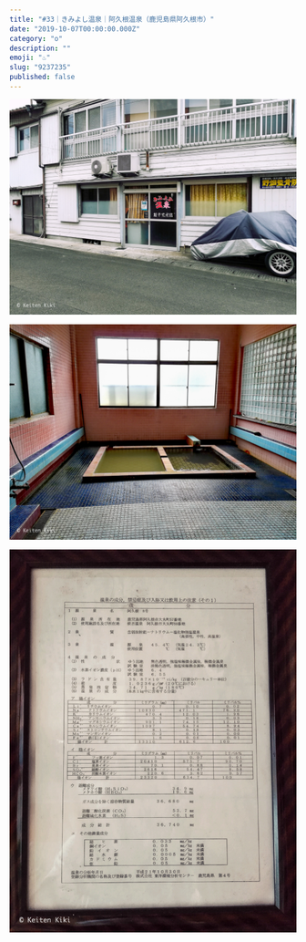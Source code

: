 ```yaml
---
title: "#33｜きみよし温泉｜阿久根温泉（鹿児島県阿久根市）"
date: "2019-10-07T00:00:00.000Z"
category: "o"
description: ""
emoji: "♨️"
slug: "9237235"
published: false
---
```


![♨](01.jpg)

![♨](02.jpg)

![♨](03.jpg)
